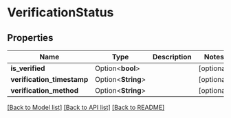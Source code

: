 # VerificationStatus

## Properties

Name | Type | Description | Notes
------------ | ------------- | ------------- | -------------
**is_verified** | Option<**bool**> |  | [optional]
**verification_timestamp** | Option<**String**> |  | [optional]
**verification_method** | Option<**String**> |  | [optional]

[[Back to Model list]](../README.md#documentation-for-models) [[Back to API list]](../README.md#documentation-for-api-endpoints) [[Back to README]](../README.md)


